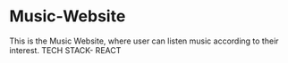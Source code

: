 # Music-Website
This is the Music Website, where user can listen music according to their interest.
TECH STACK- REACT
